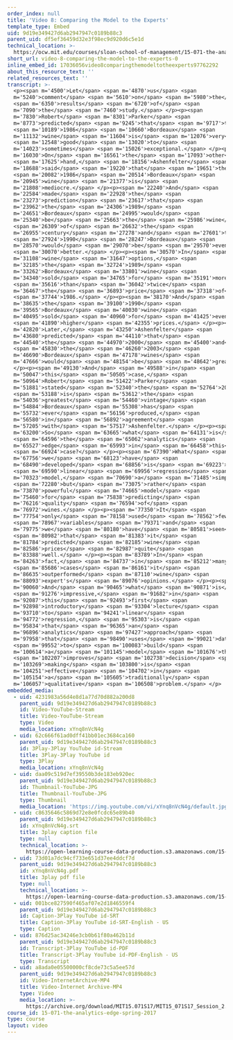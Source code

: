 ```yaml
---
order_index: null
title: 'Video 8: Comparing the Model to the Experts'
template_type: Embed
uid: 9d19e349427d6ab2947947c0189b88c3
parent_uid: df5ef36459d32e3f98ec9d920d6c5e1d
technical_location: >-
  https://ocw.mit.edu/courses/sloan-school-of-management/15-071-the-analytics-edge-spring-2017/linear-regression/the-statistical-sommelier-an-introduction-to-linear-regression/video-8-comparing-the-model-to-the-experts/video-8-comparing-the-model-to-the-experts-0
short_url: video-8-comparing-the-model-to-the-experts-0
inline_embed_id: 17036056video8comparingthemodeltotheexperts97762292
about_this_resource_text: ''
related_resources_text: ''
transcript: >-
  <p><span m='4500'>Let</span> <span m='4870'>us</span> <span
  m='5240'>comment</span> <span m='5610'>on</span> <span m='5980'>the</span>
  <span m='6350'>results</span> <span m='6720'>of</span> <span
  m='7090'>the</span> <span m='7460'>study.</span> </p><p><span
  m='7830'>Robert</span> <span m='8301'>Parker</span> <span
  m='8773'>predicted</span> <span m='9245'>that</span> <span m='9717'>the</span>
  <span m='10189'>1986</span> <span m='10660'>Bordeaux</span> <span
  m='11132'>wine</span> <span m='11604'>is</span> <span m='12076'>very</span>
  <span m='12548'>good</span> <span m='13020'>to</span> <span
  m='14023'>sometimes</span> <span m='15026'>exceptional.</span> </p><p><span
  m='16030'>On</span> <span m='16561'>the</span> <span m='17093'>other</span>
  <span m='17625'>hand,</span> <span m='18156'>Ashenfelter</span> <span
  m='18688'>said</span> <span m='19220'>that</span> <span m='19651'>the</span>
  <span m='20082'>1986</span> <span m='20514'>Bordeaux</span> <span
  m='20945'>wine</span> <span m='21377'>is</span> <span
  m='21808'>mediocre.</span> </p><p><span m='22240'>And</span> <span
  m='22584'>made</span> <span m='22928'>the</span> <span
  m='23273'>prediction</span> <span m='23617'>that</span> <span
  m='23962'>the</span> <span m='24306'>1989</span> <span
  m='24651'>Bordeaux</span> <span m='24995'>would</span> <span
  m='25340'>be</span> <span m='25663'>the</span> <span m='25986'>wine</span>
  <span m='26309'>of</span> <span m='26632'>the</span> <span
  m='26955'>century</span> <span m='27278'>and</span> <span m='27601'>the</span>
  <span m='27924'>1990</span> <span m='28247'>Bordeaux</span> <span
  m='28570'>would</span> <span m='29070'>be</span> <span m='29570'>even</span>
  <span m='30070'>better.</span> </p><p><span m='30570'>In</span> <span
  m='31108'>wine</span> <span m='31647'>options,</span> <span
  m='32185'>the</span> <span m='32724'>1989</span> <span
  m='33262'>Bordeaux</span> <span m='33801'>wine</span> <span
  m='34340'>sold</span> <span m='34765'>for</span> <span m='35191'>more</span>
  <span m='35616'>than</span> <span m='36042'>twice</span> <span
  m='36467'>the</span> <span m='36893'>price</span> <span m='37318'>of</span>
  <span m='37744'>1986.</span> </p><p><span m='38170'>And</span> <span
  m='38635'>the</span> <span m='39100'>1990</span> <span
  m='39565'>Bordeaux</span> <span m='40030'>wine</span> <span
  m='40495'>sold</span> <span m='40960'>for</span> <span m='41425'>even</span>
  <span m='41890'>higher</span> <span m='42355'>prices.</span> </p><p><span
  m='42820'>Later,</span> <span m='43250'>Ashenfelter</span> <span
  m='43680'>predicted</span> <span m='44110'>that</span> <span
  m='44540'>the</span> <span m='44970'>2000</span> <span m='45400'>and</span>
  <span m='45830'>the</span> <span m='46260'>2003</span> <span
  m='46690'>Bordeaux</span> <span m='47178'>wines</span> <span
  m='47666'>would</span> <span m='48154'>be</span> <span m='48642'>great.</span>
  </p><p><span m='49130'>And</span> <span m='49588'>in</span> <span
  m='50047'>this</span> <span m='50505'>case,</span> <span
  m='50964'>Robert</span> <span m='51422'>Parker</span> <span
  m='51881'>stated</span> <span m='52340'>the</span> <span m='52764'>2000</span>
  <span m='53188'>is</span> <span m='53612'>the</span> <span
  m='54036'>greatest</span> <span m='54460'>vintage</span> <span
  m='54884'>Bordeaux</span> <span m='55308'>has</span> <span
  m='55732'>ever</span> <span m='56156'>produced,</span> <span
  m='56580'>in</span> <span m='56892'>agreement</span> <span
  m='57205'>with</span> <span m='57517'>Ashenfelter.</span> </p><p><span
  m='63200'>So</span> <span m='63665'>what</span> <span m='64131'>is</span>
  <span m='64596'>the</span> <span m='65062'>analytics</span> <span
  m='65527'>edge</span> <span m='65993'>in</span> <span m='66458'>this</span>
  <span m='66924'>case?</span> </p><p><span m='67390'>What</span> <span
  m='67756'>we</span> <span m='68123'>have</span> <span
  m='68490'>developed</span> <span m='68856'>is</span> <span m='69223'>a</span>
  <span m='69590'>linear</span> <span m='69956'>regression</span> <span
  m='70323'>model,</span> <span m='70690'>a</span> <span m='71485'>simple</span>
  <span m='72280'>but</span> <span m='73075'>rather</span> <span
  m='73870'>powerful</span> <span m='74665'>model</span> <span
  m='75460'>for</span> <span m='75838'>predicting</span> <span
  m='76216'>quality</span> <span m='76594'>of</span> <span
  m='76972'>wines.</span> </p><p><span m='77350'>It</span> <span
  m='77754'>only</span> <span m='78158'>used</span> <span m='78562'>few</span>
  <span m='78967'>variables</span> <span m='79371'>and</span> <span
  m='79775'>we</span> <span m='80180'>have</span> <span m='80581'>seen</span>
  <span m='80982'>that</span> <span m='81383'>it</span> <span
  m='81784'>predicted</span> <span m='82185'>wine</span> <span
  m='82586'>prices</span> <span m='82987'>quite</span> <span
  m='83388'>well.</span> </p><p><span m='83789'>In</span> <span
  m='84263'>fact,</span> <span m='84737'>in</span> <span m='85212'>many</span>
  <span m='85686'>cases</span> <span m='86161'>it</span> <span
  m='86635'>outperformed</span> <span m='87110'>wine</span> <span
  m='88093'>expert's</span> <span m='89076'>opinions.</span> </p><p><span
  m='90060'>And</span> <span m='90465'>what</span> <span m='90871'>is</span>
  <span m='91276'>impressive,</span> <span m='91682'>in</span> <span
  m='92087'>this</span> <span m='92493'>first</span> <span
  m='92898'>introductory</span> <span m='93304'>lecture</span> <span
  m='93710'>to</span> <span m='94241'>linear</span> <span
  m='94772'>regression,</span> <span m='95303'>is</span> <span
  m='95834'>that</span> <span m='96365'>an</span> <span
  m='96896'>analytics</span> <span m='97427'>approach</span> <span
  m='97958'>that</span> <span m='98490'>uses</span> <span m='99021'>data</span>
  <span m='99552'>to</span> <span m='100083'>build</span> <span
  m='100614'>a</span> <span m='101145'>model</span> <span m='101676'>that</span>
  <span m='102207'>improves</span> <span m='102738'>decision</span> <span
  m='103269'>making</span> <span m='103800'>is</span> <span
  m='104251'>effective</span> <span m='104702'>in</span> <span
  m='105154'>a</span> <span m='105605'>traditionally</span> <span
  m='106057'>qualitative</span> <span m='106508'>problem.</span> </p>
embedded_media:
  - uid: 4231983a56d4e8d1a77d70d882a200d8
    parent_uid: 9d19e349427d6ab2947947c0189b88c3
    id: Video-YouTube-Stream
    title: Video-YouTube-Stream
    type: Video
    media_location: xYnq8nVcN4g
  - uid: 62c666f61ad0dff41bb01ec3684ca160
    parent_uid: 9d19e349427d6ab2947947c0189b88c3
    id: 3Play-3Play YouTube id-Stream
    title: 3Play-3Play YouTube id
    type: 3Play
    media_location: xYnq8nVcN4g
  - uid: daa09c519d7ef39550b3de183eb920ec
    parent_uid: 9d19e349427d6ab2947947c0189b88c3
    id: Thumbnail-YouTube-JPG
    title: Thumbnail-YouTube-JPG
    type: Thumbnail
    media_location: 'https://img.youtube.com/vi/xYnq8nVcN4g/default.jpg'
  - uid: c8635646c5869d72e8e0fcdc65e89b40
    parent_uid: 9d19e349427d6ab2947947c0189b88c3
    id: xYnq8nVcN4g.srt
    title: 3play caption file
    type: null
    technical_location: >-
      https://open-learning-course-data-production.s3.amazonaws.com/15-071-the-analytics-edge-spring-2017/c8635646c5869d72e8e0fcdc65e89b40_xYnq8nVcN4g.srt
  - uid: 73d01a7dc94cf733e651d37ee4ddcf7d
    parent_uid: 9d19e349427d6ab2947947c0189b88c3
    id: xYnq8nVcN4g.pdf
    title: 3play pdf file
    type: null
    technical_location: >-
      https://open-learning-course-data-production.s3.amazonaws.com/15-071-the-analytics-edge-spring-2017/73d01a7dc94cf733e651d37ee4ddcf7d_xYnq8nVcN4g.pdf
  - uid: 001bce827590f465af07e2d1846559f4
    parent_uid: 9d19e349427d6ab2947947c0189b88c3
    id: Caption-3Play YouTube id-SRT
    title: Caption-3Play YouTube id-SRT-English - US
    type: Caption
  - uid: 876d25ac34246e3cb0b61f80a462b11d
    parent_uid: 9d19e349427d6ab2947947c0189b88c3
    id: Transcript-3Play YouTube id-PDF
    title: Transcript-3Play YouTube id-PDF-English - US
    type: Transcript
  - uid: a8ada0e05500000cf8cde73c5a5ee57d
    parent_uid: 9d19e349427d6ab2947947c0189b88c3
    id: Video-InternetArchive-MP4
    title: Video-Internet Archive-MP4
    type: Video
    media_location: >-
      https://archive.org/download/MIT15.071S17/MIT15_071S17_Session_2.2.15_300k.mp4
course_id: 15-071-the-analytics-edge-spring-2017
type: course
layout: video
---
```

